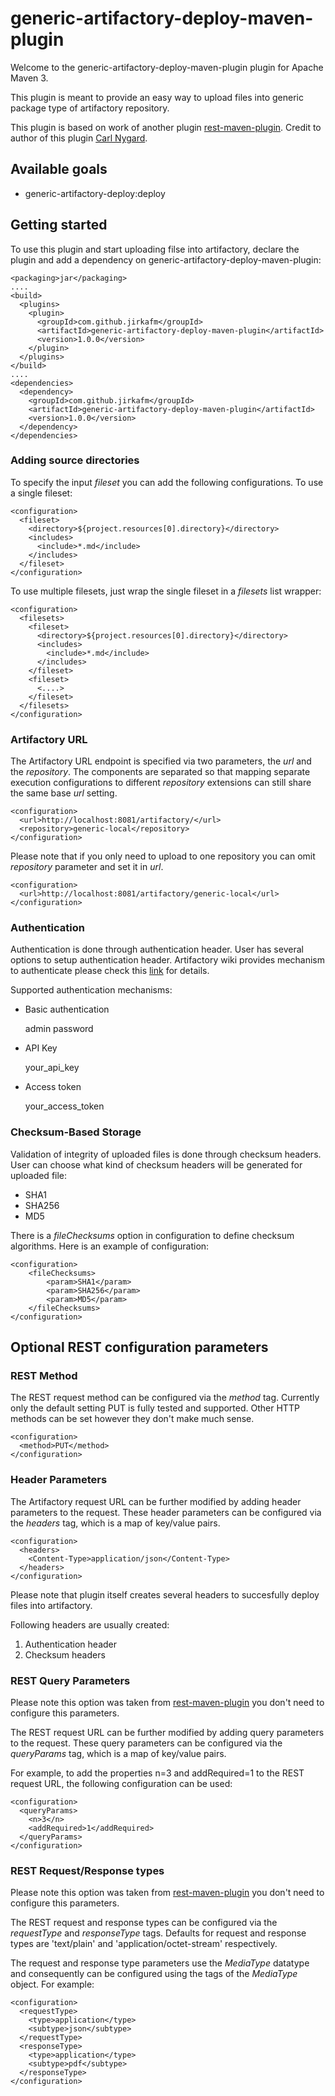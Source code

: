 # generic-artifactory-deploy-maven-plugin

Welcome to the generic-artifactory-deploy-maven-plugin plugin for Apache Maven 3.

This plugin is meant to provide an easy way to upload files into generic
package type of artifactory repository.

This plugin is based on work of another plugin [rest-maven-plugin](https://github.com/cjnygard/rest-maven-plugin). 
Credit to author of this plugin [Carl Nygard](https://github.com/cjnygard).

## Available goals

 * generic-artifactory-deploy:deploy


## Getting started

To use this plugin and start uploading filse into artifactory,
declare the plugin and add a dependency on generic-artifactory-deploy-maven-plugin:

    <packaging>jar</packaging>
    ....
    <build>
      <plugins>
        <plugin>
          <groupId>com.github.jirkafm</groupId>
          <artifactId>generic-artifactory-deploy-maven-plugin</artifactId>
          <version>1.0.0</version>
        </plugin>
      </plugins>
    </build>
    ....
    <dependencies>
      <dependency>
        <groupId>com.github.jirkafm</groupId>
        <artifactId>generic-artifactory-deploy-maven-plugin</artifactId>
        <version>1.0.0</version>
      </dependency>
    </dependencies>


### Adding source directories

To specify the input *fileset* you can add the following
configurations.  To use a single fileset:

    <configuration>
      <fileset>
        <directory>${project.resources[0].directory}</directory>
        <includes>
          <include>*.md</include>
        </includes>
      </fileset>
    </configuration>

To use multiple filesets, just wrap the single fileset in a *filesets*
list wrapper:

    <configuration>
      <filesets>
        <fileset>
          <directory>${project.resources[0].directory}</directory>
          <includes>
            <include>*.md</include>
          </includes>
        </fileset>
        <fileset>
          <....>
        </fileset>
      </filesets>
    </configuration>

### Artifactory URL

The Artifactory URL endpoint is specified via two parameters, the *url*
and the *repository*.  The components are separated so that mapping
separate execution configurations to different *repository* extensions
can still share the same base *url* setting.

    <configuration>
      <url>http://localhost:8081/artifactory/</url>
      <repository>generic-local</repository>
    </configuration>

Please note that if you only need to upload to one repository you
can omit *repository* parameter and set it in *url*.

    <configuration>
      <url>http://localhost:8081/artifactory/generic-local</url>
    </configuration>

### Authentication

Authentication is done through authentication header. User has several options to setup authentication header.
Artifactory wiki provides mechanism to authenticate please check this [link](https://www.jfrog.com/confluence/display/RTF/Artifactory+REST+API#ArtifactoryRESTAPI-Authentication) for details. 

Supported authentication mechanisms:
* Basic authentication 

    <configuration>
		<username>admin</username>
		<password>password</password>
    </configuration>
* API Key

    <configuration>
		<apiKey>your_api_key</apiKey>
    </configuration>
* Access token

    <configuration>
		<accessToken>your_access_token</accessToken>
    </configuration>
    
### Checksum-Based Storage

Validation of integrity of uploaded files is done through checksum headers. User can choose what kind of checksum headers will be 
generated for uploaded file: 

* SHA1
* SHA256
* MD5

There is a *fileChecksums* option in configuration to define checksum algorithms. Here is an example of configuration:

    <configuration>
		<fileChecksums>
			<param>SHA1</param>
			<param>SHA256</param>
			<param>MD5</param>
		</fileChecksums>
    </configuration>

## Optional REST configuration parameters

### REST Method

The REST request method can be configured via the *method* tag.
Currently only the default setting PUT is fully tested and supported.
Other HTTP methods can be set however they don't make much sense.

    <configuration>
      <method>PUT</method>
    </configuration>

### Header Parameters

The Artifactory request URL can be further modified by adding header
parameters to the request.  These header parameters can be configured
via the *headers* tag, which is a map of key/value pairs.

    <configuration>
      <headers>
        <Content-Type>application/json</Content-Type>
      </headers>
    </configuration>
    
Please note that plugin itself creates several headers to succesfully
deploy files into artifactory. 

Following headers are usually created:

1. Authentication header
1. Checksum headers

### REST Query Parameters

Please note this option was taken from [rest-maven-plugin](https://github.com/cjnygard/rest-maven-plugin) you don't need
to configure this parameters. 

The REST request URL can be further modified by adding query
parameters to the request.  These query parameters can be configured
via the *queryParams* tag, which is a map of key/value pairs.

For example, to add the properties n=3 and addRequired=1 to the REST
request URL, the following configuration can be used:

    <configuration>
      <queryParams>
        <n>3</n>
        <addRequired>1</addRequired>
      </queryParams>
    </configuration>
    
### REST Request/Response types

Please note this option was taken from [rest-maven-plugin](https://github.com/cjnygard/rest-maven-plugin) you don't need
to configure this parameters. 

The REST request and response types can be configured via the
*requestType* and *responseType* tags.  Defaults for request and
response types are 'text/plain' and 'application/octet-stream'
respectively.

The request and response type parameters use the *MediaType* datatype
and consequently can be configured using the tags of the *MediaType*
object.  For example:

    <configuration>
      <requestType>
        <type>application</type>
        <subtype>json</subtype>
      </requestType>
      <responseType>
        <type>application</type>
        <subtype>pdf</subtype>
      </responseType>
    </configuration>

